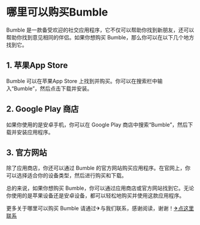 # 哪里可以购买Bumble

Bumble 是一款备受欢迎的社交应用程序，它不仅可以帮助你找到新朋友，还可以帮助你找到意见相同的伴侣。如果你想购买 Bumble，那么你可以在以下几个地方找到它。

## 1. 苹果App Store
Bumble 可以在苹果App Store 上找到并购买。你可以在搜索栏中输入“Bumble”，然后点击下载并安装。

## 2. Google Play 商店
如果你使用的是安卓手机，你可以在 Google Play 商店中搜索“Bumble”，然后下载并安装应用程序。

## 3. 官方网站
除了应用商店，你还可以通过 Bumble 的官方网站购买应用程序。在官网上，你可以选择适合你的设备类型，然后进行购买和下载。

总的来说，如果你想购买 Bumble，你可以通过应用商店或官方网站找到它。无论你使用的是苹果设备还是安卓设备，都可以轻松地购买并使用这款应用程序。

更多关于哪里可以购买 Bumble 请通过✈与我们联系，感谢阅读，谢谢！[✈点这里联系](https://ww.k02.cc)